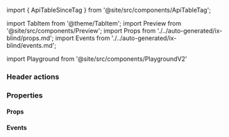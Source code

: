 import { ApiTableSinceTag } from '@site/src/components/ApiTableTag';

import TabItem from '@theme/TabItem';
import Preview from '@site/src/components/Preview';
import Props from './../auto-generated/ix-blind/props.md';
import Events from './../auto-generated/ix-blind/events.md';

import Playground from '@site/src/components/PlaygroundV2'

<Playground
name="blind"
height="16rem"
examplesByName>
</Playground>

### Header actions

<ApiTableSinceTag message="1.5.0" />

<Playground
name="blind-header-actions"
height="16rem"
examplesByName>
</Playground>

<ApiTableSinceTag message="2.0.0" />

<Playground
name="blind-variants"
height="16rem"
examplesByName>
</Playground>


### Properties

#### Props

<Props />

#### Events

<Events />

